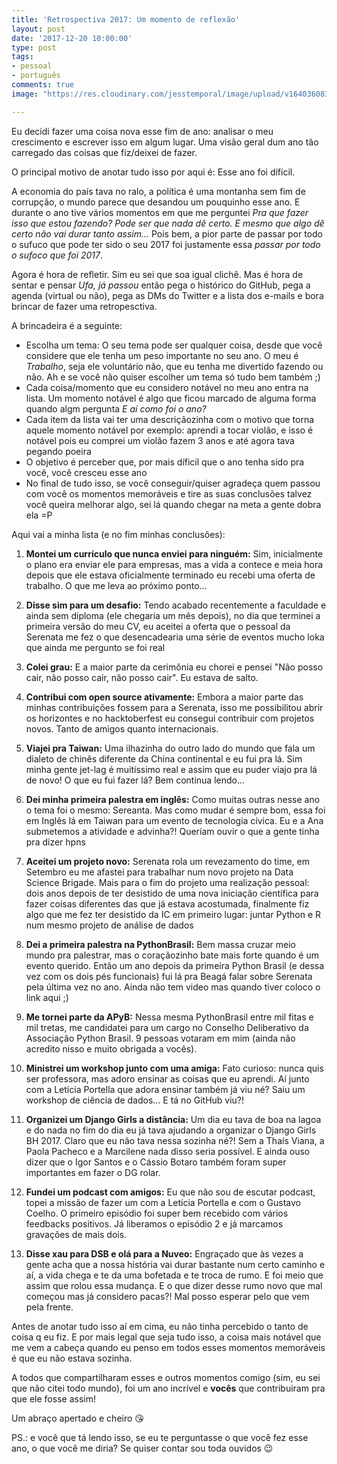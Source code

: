 ```yaml
---
title: 'Retrospectiva 2017: Um momento de reflexão'
layout: post
date: '2017-12-20 10:00:00'
type: post
tags:
- pessoal
- português
comments: true
image: "https://res.cloudinary.com/jesstemporal/image/upload/v1640360835/covers/pessoal_unbpf7.png"

---
```

Eu decidi fazer uma coisa nova esse fim de ano: analisar o meu crescimento e escrever isso em algum lugar. Uma visão geral dum ano tão carregado das coisas que fiz/deixei de fazer.

O principal motivo de anotar tudo isso por aqui é: Esse ano foi díficil.

A economia do país tava no ralo, a política é uma montanha sem fim de corrupção, o mundo parece que desandou um pouquinho esse ano. E durante o ano tive vários momentos em que me perguntei *Pra que fazer isso que estou fazendo? Pode ser que nada dê certo. E mesmo que algo dê certo não vai durar tanto assim...* Pois bem, a pior parte de passar por todo o sufuco que pode ter sido o seu 2017 foi justamente essa *passar por todo o sufoco que foi 2017*.

Agora é hora de refletir. Sim eu sei que soa igual clichê. Mas é hora de sentar e pensar *Ufa, já passou* então pega o histórico do GitHub, pega a agenda (virtual ou não), pega as DMs do Twitter e a lista dos e-mails e bora brincar de fazer uma retropesctiva. 

A brincadeira é a seguinte:
- Escolha um tema: O seu tema pode ser qualquer coisa, desde que você considere que ele tenha um peso importante no seu ano. O meu é *Trabalho*, seja ele voluntário não, que eu tenha me divertido fazendo ou não. Ah e se você não quiser escolher um tema só tudo bem também ;)
- Cada coisa/momento que eu considero notável no meu ano entra na lista. Um momento notável é algo que ficou marcado de alguma forma quando algm pergunta *E aí como foi o ano?*
- Cada item da lista vai ter uma descriçãozinha com o motivo que torna aquele momento notável por exemplo: aprendi a tocar violão, e isso é notável pois eu comprei um violão fazem 3 anos e até agora tava pegando poeira
- O objetivo é perceber que, por mais díficil que o ano tenha sido pra você, você cresceu esse ano
- No final de tudo isso, se você conseguir/quiser agradeça quem passou com você os momentos memoráveis e tire as suas conclusões talvez você queira melhorar algo, sei lá quando chegar na meta a gente dobra ela =P

Aqui vai a minha lista (e no fim minhas conclusões):

1. **Montei um currículo que nunca enviei para ninguém:**
 Sim, inicialmente o plano era enviar ele para empresas, mas a vida a contece e meia hora depois que ele estava oficialmente terminado eu recebi uma oferta de trabalho. O que me leva ao próximo ponto...

1. **Disse sim para um desafio:**
 Tendo acabado recentemente a faculdade e ainda sem diploma (ele chegaria um mês depois), no dia que terminei a primeira versão do meu CV, eu aceitei a oferta que o pessoal da Serenata me fez o que desencadearia uma série de eventos mucho loka que ainda me pergunto se foi real

1. **Colei grau:**
 E a maior parte da cerimônia eu chorei e pensei "Não posso cair, não posso cair, não posso cair". Eu estava de salto.

1. **Contribui com open source ativamente:**
 Embora a maior parte das minhas contribuições fossem para a Serenata, isso me possibilitou abrir os horizontes e no hacktoberfest eu consegui contribuir com projetos novos. Tanto de amigos quanto internacionais.

1. **Viajei pra Taiwan:**
 Uma ilhazinha do outro lado do mundo que fala um dialeto de chinês diferente da China continental e eu fui pra lá. Sim minha gente jet-lag é muitíssimo real e assim que eu puder viajo pra lá de novo! O que eu fui fazer lá? Bem continua lendo...

1. **Dei minha primeira palestra em inglês:**
 Como muitas outras nesse ano o tema foi o mesmo: Sereanta. Mas como mudar é sempre bom, essa foi em Inglês lá em Taiwan para um evento de tecnologia cívica. Eu e a Ana submetemos a atividade e advinha?! Queríam ouvir o que a gente tinha pra dizer hpns

1. **Aceitei um projeto novo:**
 Serenata rola um revezamento do time, em Setembro eu me afastei para trabalhar num novo projeto na Data Science Brigade.
Mais para o fim do projeto uma realização pessoal: dois anos depois de ter desistido de uma nova iniciação científica para fazer coisas diferentes das que já estava acostumada, finalmente fiz algo que me fez ter desistido da IC em primeiro lugar: juntar Python e R num mesmo projeto de análise de dados

1. **Dei a primeira palestra na PythonBrasil:**
 Bem massa cruzar meio mundo pra palestrar, mas o coraçãozinho bate mais forte quando é um evento querido. Então um ano depois da primeira Python Brasil (e dessa vez com os dois pés funcionais) fui lá pra Beagá falar sobre Serenata pela última vez no ano. Ainda não tem video mas quando tiver coloco o link aqui ;)

1. **Me tornei parte da APyB:**
 Nessa mesma PythonBrasil entre mil fitas e mil tretas, me candidatei para um cargo no Conselho Deliberativo da Associação Python Brasil. 9 pessoas votaram em mim (ainda não acredito nisso e muito obrigada a vocês).

1. **Ministrei um workshop junto com uma amiga:**
 Fato curioso: nunca quis ser professora, mas adoro ensinar as coisas que eu aprendi. Aí junto com a Letícia Portella que adora ensinar também já viu né? Saiu um workshop de ciência de dados... E tá no GitHub viu?!

1. **Organizei um Django Girls a distância:**
Um dia eu tava de boa na lagoa e do nada no fim do dia eu já tava ajudando a organizar o Django Girls BH 2017. Claro que eu não tava nessa sozinha né?! Sem a Thaís Viana, a Paola Pacheco e a Marcilene nada disso seria possível. E ainda ouso dizer que o Igor Santos e o Cássio Botaro também foram super importantes em fazer o DG rolar.

1. **Fundei um podcast com amigos:**
 Eu que não sou de escutar podcast, topei a missão de fazer um com a Letícia Portella e com o Gustavo Coelho. O primeiro episódio foi super bem recebido com vários feedbacks positivos. Já liberamos o episódio 2 e já marcamos gravações de mais dois.

1. **Disse xau para DSB e olá para a Nuveo:**
 Engraçado que às vezes a gente acha que a nossa história vai durar bastante num certo caminho e aí, a vida chega e te da uma bofetada e te troca de rumo. E foi meio que assim que rolou essa mudança. E o que dizer desse rumo novo que mal começou mas já considero pacas?! Mal posso esperar pelo que vem pela frente.

Antes de anotar tudo isso aí em cima, eu não tinha percebido o tanto de coisa q eu fiz. E por mais legal que seja tudo isso, a coisa mais notável que me vem a cabeça quando eu penso em todos esses momentos memoráveis é que eu não estava sozinha.

A todos que compartilharam esses e outros momentos comigo (sim, eu sei que não citei todo mundo), foi um ano incrível e **vocês** que contribuiram pra que ele fosse assim!

Um abraço apertado e cheiro 😘

PS.: e você que tá lendo isso, se eu te perguntasse o que você fez esse ano, o que você me diria? Se quiser contar sou toda ouvidos 😉